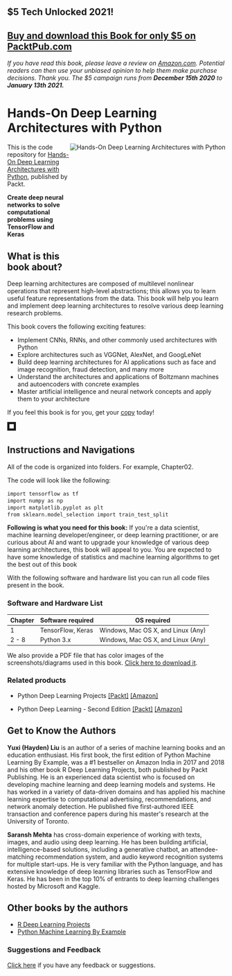 ## $5 Tech Unlocked 2021!
[Buy and download this Book for only $5 on PacktPub.com](https://www.packtpub.com/product/hands-on-deep-learning-architectures-with-python/9781788998086)
-----
*If you have read this book, please leave a review on [Amazon.com](https://www.amazon.com/gp/product/1788998081).     Potential readers can then use your unbiased opinion to help them make purchase decisions. Thank you. The $5 campaign         runs from __December 15th 2020__ to __January 13th 2021.__*

# Hands-On Deep Learning Architectures with Python

<a href="https://www2.packtpub.com/big-data-and-business-intelligence/hands-deep-learning-architectures-python?utm_source=github&utm_medium=repository&utm_campaign=9781788998086"><img src="https://www2.packtpub.com/sites/default/files/931210283Nner.png?utm_source=github&utm_medium=repository&utm_campaign=9781788998086" alt="Hands-On Deep Learning Architectures with Python" height="256px" align="right"></a>

This is the code repository for [Hands-On Deep Learning Architectures with Python](https://www2.packtpub.com/big-data-and-business-intelligence/hands-deep-learning-architectures-python?utm_source=github&utm_medium=repository&utm_campaign=9781788998086), published by Packt.

**Create deep neural networks to solve computational problems using TensorFlow and Keras**

## What is this book about?
Deep learning architectures are composed of multilevel nonlinear operations that represent high-level abstractions; this allows you to learn useful feature representations from the data. This book will help you learn and implement deep learning architectures to resolve various deep learning research problems.

This book covers the following exciting features:
* Implement CNNs, RNNs, and other commonly used architectures with Python
* Explore architectures such as VGGNet, AlexNet, and GoogLeNet
* Build deep learning architectures for AI applications such as face and image recognition, fraud detection, and many more
* Understand the architectures and applications of Boltzmann machines and autoencoders with concrete examples 
* Master artificial intelligence and neural network concepts and apply them to your architecture

If you feel this book is for you, get your [copy](https://www.amazon.com/dp/1788998081) today!

<a href="https://www.packtpub.com/?utm_source=github&utm_medium=banner&utm_campaign=GitHubBanner"><img src="https://raw.githubusercontent.com/PacktPublishing/GitHub/master/GitHub.png" 
alt="https://www.packtpub.com/" border="5" /></a>


## Instructions and Navigations
All of the code is organized into folders. For example, Chapter02.

The code will look like the following:
```
import tensorflow as tf
import numpy as np
import matplotlib.pyplot as plt
from sklearn.model_selection import train_test_split
```

**Following is what you need for this book:**
If you're a data scientist, machine learning developer/engineer, or deep learning practitioner, or are curious about AI and want to upgrade your knowledge of various deep learning architectures, this book will appeal to you. You are expected to have some knowledge of statistics and machine learning algorithms to get the best out of this book

With the following software and hardware list you can run all code files present in the book.

### Software and Hardware List

| Chapter  | Software required  | OS required                        |
| -------- | -------------------| -----------------------------------|
| 1        | TensorFlow, Keras  | Windows, Mac OS X, and Linux (Any) |
| 2 - 8    | Python 3.x         | Windows, Mac OS X, and Linux (Any) |


We also provide a PDF file that has color images of the screenshots/diagrams used in this book. [Click here to download it](https://www.packtpub.com/sites/default/files/downloads/9781788998086_ColorImages.pdf).


### Related products
* Python Deep Learning Projects [[Packt]](https://prod.packtpub.com/in/big-data-and-business-intelligence/python-deep-learning-projects?utm_source=github&utm_medium=repository&utm_campaign=9781788997096) [[Amazon]](https://www.amazon.com/dp/B07FNY2BZR)

* Python Deep Learning - Second Edition [[Packt]](https://prod.packtpub.com/in/big-data-and-business-intelligence/python-deep-learning-second-edition?utm_source=github&utm_medium=repository&utm_campaign=9781789348460) [[Amazon]](https://www.amazon.com/dp/B07KQ29CQ3)

## Get to Know the Authors
**Yuxi (Hayden) Liu**
is an author of a series of machine learning books and an education enthusiast. His first book, the first edition of Python Machine Learning By Example, was a #1 bestseller on Amazon India in 2017 and 2018 and his other book R Deep Learning Projects, both published by Packt Publishing.
He is an experienced data scientist who is focused on developing machine learning and deep learning models and systems. He has worked in a variety of data-driven domains and has applied his machine learning expertise to computational advertising, recommendations, and network anomaly detection. He published five first-authored IEEE transaction and conference papers during his master's research at the University of Toronto.

**Saransh Mehta**
has cross-domain experience of working with texts, images, and audio using deep learning. He has been building artificial, intelligence-based solutions, including a generative chatbot, an attendee-matching recommendation system, and audio keyword recognition systems for multiple start-ups. He is very familiar with the Python language, and has extensive knowledge of deep learning libraries such as TensorFlow and Keras. He has been in the top 10% of entrants to deep learning challenges hosted by Microsoft and Kaggle.


## Other books by the authors
* [R Deep Learning Projects](https://prod.packtpub.com/in/big-data-and-business-intelligence/r-deep-learning-projects?utm_source=github&utm_medium=repository&utm_campaign=9781788478403)
* [Python Machine Learning By Example](https://prod.packtpub.com/in/big-data-and-business-intelligence/python-machine-learning-example?utm_source=github&utm_medium=repository&utm_campaign=9781783553112)


### Suggestions and Feedback
[Click here](https://docs.google.com/forms/d/e/1FAIpQLSdy7dATC6QmEL81FIUuymZ0Wy9vH1jHkvpY57OiMeKGqib_Ow/viewform) if you have any feedback or suggestions.
